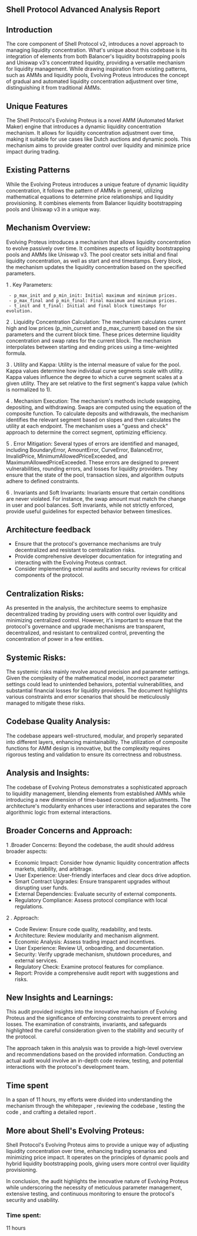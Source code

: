  ## Shell Protocol Advanced Analysis Report 

## Introduction

The core component of Shell Protocol v2, introduces a novel approach to managing liquidity concentration. What's unique about this codebase is its integration of elements from both Balancer's liquidity bootstrapping pools and Uniswap v3's concentrated liquidity, providing a versatile mechanism for liquidity management. While drawing inspiration from existing patterns, such as AMMs and liquidity pools, Evolving Proteus introduces the concept of gradual and automated liquidity concentration adjustment over time, distinguishing it from traditional AMMs.




## Unique Features
The Shell Protocol's Evolving Proteus is a novel AMM (Automated Market Maker) engine that introduces a dynamic liquidity concentration mechanism. It allows for liquidity concentration adjustment over time, making it suitable for use cases like Dutch auctions and dynamic pools. This mechanism aims to provide greater control over liquidity and minimize price impact during trading.

## Existing Patterns
While the Evolving Proteus introduces a unique feature of dynamic liquidity concentration, it follows the pattern of AMMs in general, utilizing mathematical equations to determine price relationships and liquidity provisioning. It combines elements from Balancer liquidity bootstrapping pools and Uniswap v3 in a unique way.

## Mechanism Overview:
Evolving Proteus introduces a mechanism that allows liquidity concentration to evolve passively over time. It combines aspects of liquidity bootstrapping pools and AMMs like Uniswap v3. The pool creator sets initial and final liquidity concentration, as well as start and end timestamps. Every block, the mechanism updates the liquidity concentration based on the specified parameters.

1 . Key Parameters:

     - p_max_init and p_min_init: Initial maximum and minimum prices.
     - p_max_final and p_min_final: Final maximum and minimum prices.
     - t_init and t_final: Initial and final block timestamps for evolution.

2 . Liquidity Concentration Calculation:
    The mechanism calculates current high and low prices (p_min_current and p_max_current) based on the six parameters and the current block time. These prices determine liquidity concentration and swap rates for the current block. The mechanism interpolates between starting and ending prices using a time-weighted formula.

3 . Utility and Kappa:
     Utility is the internal measure of value for the pool. Kappa values determine how individual curve segments scale with utility. Kappa values influence the degree to which a curve segment scales at a given utility. They are set relative to the first segment's kappa value (which is normalized to 1).

4 . Mechanism Execution:
     The mechanism's methods include swapping, depositing, and withdrawing. Swaps are computed using the equation of the composite function. To calculate deposits and withdrawals, the mechanism identifies the relevant segment based on slopes and then calculates the utility at each endpoint. The mechanism uses a "guess and check" approach to determine the correct segment, optimizing efficiency.

5 . Error Mitigation:
     Several types of errors are identified and managed, including BoundaryError, AmountError, CurveError, BalanceError, InvalidPrice, MinimumAllowedPriceExceeded, and MaximumAllowedPriceExceeded. These errors are designed to prevent vulnerabilities, rounding errors, and losses for liquidity providers. They ensure that the state of the pool, transaction sizes, and algorithm outputs adhere to defined constraints.

6 . Invariants and Soft Invariants:
     Invariants ensure that certain conditions are never violated. For instance, the swap amount must match the change in user and pool balances. Soft invariants, while not strictly enforced, provide useful guidelines for expected behavior between timeslices.

## Architecture feedback

- Ensure that the protocol's governance mechanisms are truly decentralized and resistant to centralization risks.
- Provide comprehensive developer documentation for integrating and interacting with the Evolving Proteus contract.
- Consider implementing external audits and security reviews for critical components of the protocol.
## Centralization Risks:

As presented in the analysis, the architecture seems to emphasize decentralized trading by providing users with control over liquidity and minimizing centralized control. However, it's important to ensure that the protocol's governance and upgrade mechanisms are transparent, decentralized, and resistant to centralized control, preventing the concentration of power in a few entities.

## Systemic Risks:

The systemic risks mainly revolve around precision and parameter settings. Given the complexity of the mathematical model, incorrect parameter settings could lead to unintended behaviors, potential vulnerabilities, and substantial financial losses for liquidity providers. The document highlights various constraints and error scenarios that should be meticulously managed to mitigate these risks.
## Codebase Quality Analysis:

The codebase appears well-structured, modular, and properly separated into different layers, enhancing maintainability. The utilization of composite functions for AMM design is innovative, but the complexity requires rigorous testing and validation to ensure its correctness and robustness.


## Analysis and Insights:

The codebase of Evolving Proteus demonstrates a sophisticated approach to liquidity management, blending elements from established AMMs while introducing a new dimension of time-based concentration adjustments. The architecture's modularity enhances user interactions and separates the core algorithmic logic from external interactions.

## Broader Concerns and Approach:
 
1 .Broader Concerns:
Beyond the codebase, the audit should address broader aspects:

- Economic Impact: Consider how dynamic liquidity concentration affects markets, stability, and arbitrage.
- User Experience: User-friendly interfaces and clear docs drive adoption.
- Smart Contract Upgrades: Ensure transparent upgrades without disrupting user funds.
- External Dependencies: Evaluate security of external components.
- Regulatory Compliance: Assess protocol compliance with local regulations.

2 . Approach:

- Code Review: Ensure code quality, readability, and tests.
- Architecture: Review modularity and mechanism alignment.
- Economic Analysis: Assess trading impact and incentives.
- User Experience: Review UI, onboarding, and documentation.
- Security: Verify upgrade mechanism, shutdown procedures, and external services.
- Regulatory Check: Examine protocol features for compliance.
- Report: Provide a comprehensive audit report with suggestions and risks.








## New Insights and Learnings:

This audit provided insights into the innovative mechanism of Evolving Proteus and the significance of enforcing constraints to prevent errors and losses. The examination of constraints, invariants, and safeguards highlighted the careful consideration given to the stability and security of the protocol.

The approach taken in this analysis was to provide a high-level overview and recommendations based on the provided information. Conducting an actual audit would involve an in-depth code review, testing, and potential interactions with the protocol's development team.

## Time spent

In a span of 11 hours, my efforts were divided into understanding the mechanism through the whitepaper , reviewing the codebase , testing the code , and crafting a detailed report .

## More about Shell's Evolving Proteus:

Shell Protocol's Evolving Proteus aims to provide a unique way of adjusting liquidity concentration over time, enhancing trading scenarios and minimizing price impact. It operates on the principles of dynamic pools and hybrid liquidity bootstrapping pools, giving users more control over liquidity provisioning.

In conclusion, the audit highlights the innovative nature of Evolving Proteus while underscoring the necessity of meticulous parameter management, extensive testing, and continuous monitoring to ensure the protocol's security and usability.



### Time spent:
11 hours